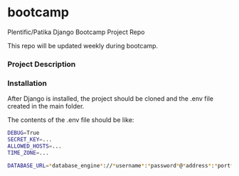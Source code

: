# bootcamp

Plentific/Patika Django Bootcamp Project Repo

This repo will be updated weekly during bootcamp.

### Project Description


### Installation
After Django is installed, the project should be cloned and the .env file created in the main folder.

The contents of the .env file should be like:
```bash
DEBUG=True
SECRET_KEY=...
ALLOWED_HOSTS=...
TIME_ZONE=...

DATABASE_URL=*database_engine*://*username*:*password*@*address*:*port*/*database_name*
```
